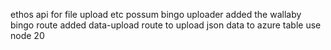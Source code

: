 ethos api for file upload etc
possum bingo uploader
added the wallaby bingo route
added data-upload route to upload json data to azure table
use node 20

 



